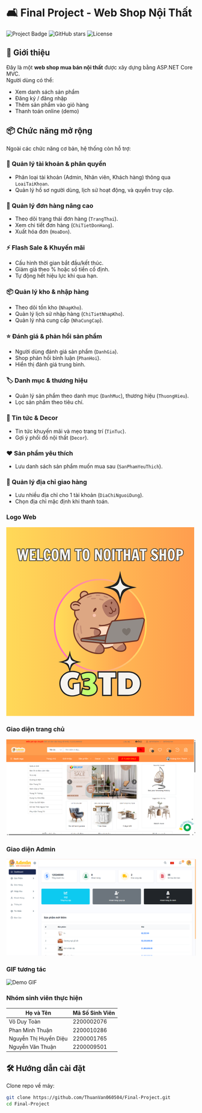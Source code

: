 # 🛋️ Final Project - Web Shop Nội Thất

![Project Badge](https://img.shields.io/badge/Status-Active-brightgreen)
![GitHub stars](https://img.shields.io/github/stars/ThuanVan060504/Final-Project?style=social)
![License](https://img.shields.io/github/license/ThuanVan060504/Final-Project)

## 🚀 Giới thiệu
Đây là một **web shop mua bán nội thất** được xây dựng bằng ASP.NET Core MVC.  
Người dùng có thể:
- Xem danh sách sản phẩm
- Đăng ký / đăng nhập
- Thêm sản phẩm vào giỏ hàng
- Thanh toán online (demo)

## 📦 Chức năng mở rộng
Ngoài các chức năng cơ bản, hệ thống còn hỗ trợ:

### 👤 Quản lý tài khoản & phân quyền
- Phân loại tài khoản (Admin, Nhân viên, Khách hàng) thông qua `LoaiTaiKhoan`.
- Quản lý hồ sơ người dùng, lịch sử hoạt động, và quyền truy cập.

### 🛒 Quản lý đơn hàng nâng cao
- Theo dõi trạng thái đơn hàng (`TrangThai`).
- Xem chi tiết đơn hàng (`ChiTietDonHang`).
- Xuất hóa đơn (`HoaDon`).

### ⚡ Flash Sale & Khuyến mãi
- Cấu hình thời gian bắt đầu/kết thúc.
- Giảm giá theo % hoặc số tiền cố định.
- Tự động hết hiệu lực khi qua hạn.

### 📦 Quản lý kho & nhập hàng
- Theo dõi tồn kho (`NhapKho`).
- Quản lý lịch sử nhập hàng (`ChiTietNhapKho`).
- Quản lý nhà cung cấp (`NhaCungCap`).

### ⭐ Đánh giá & phản hồi sản phẩm
- Người dùng đánh giá sản phẩm (`DanhGia`).
- Shop phản hồi bình luận (`PhanHoi`).
- Hiển thị đánh giá trung bình.

### 🏷️ Danh mục & thương hiệu
- Quản lý sản phẩm theo danh mục (`DanhMuc`), thương hiệu (`ThuongHieu`).
- Lọc sản phẩm theo tiêu chí.

### 📰 Tin tức & Decor
- Tin tức khuyến mãi và mẹo trang trí (`TinTuc`).
- Gợi ý phối đồ nội thất (`Decor`).

### ❤️ Sản phẩm yêu thích
- Lưu danh sách sản phẩm muốn mua sau (`SanPhamYeuThich`).

### 📍 Quản lý địa chỉ giao hàng
- Lưu nhiều địa chỉ cho 1 tài khoản (`DiaChiNguoiDung`).
- Chọn địa chỉ mặc định khi thanh toán.

### Logo Web
![Login Demo](wwwroot/images/Login.jpg)

### Giao diện trang chủ
![Product Demo](wwwroot/images/GiaoDien.png)

### Giao diện Admin
![Product Demo](wwwroot/images/GDAdmin.png)

### GIF tương tác
![Demo GIF](link-gif-demo.gif)

### Nhóm sinh viên thực hiện
| Họ và Tên              | Mã Số Sinh Viên |
|------------------------|------------------|
| Võ Duy Toàn            | 2200002076       |
| Phan Minh Thuận        | 2200010286       |
| Nguyễn Thị Huyền Diệu  | 2200001765       |
| Nguyễn Văn Thuận       | 2200009501       |

## 🛠️ Hướng dẫn cài đặt
Clone repo về máy:
```bash
git clone https://github.com/ThuanVan060504/Final-Project.git
cd Final-Project
